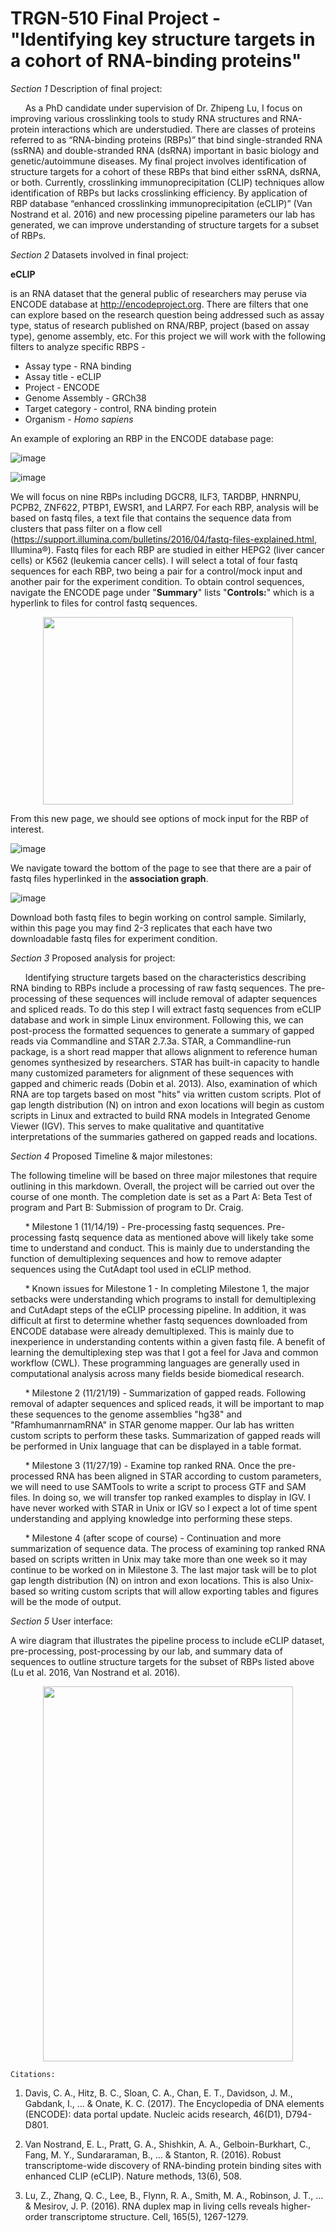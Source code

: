 # TRGN-510 Final Project - "Identifying key structure targets in a cohort of RNA-binding proteins"

_Section 1_ Description of final project:

&nbsp;&nbsp;&nbsp;&nbsp;&nbsp;&nbsp;As a PhD candidate under supervision of Dr. Zhipeng Lu, I focus on improving various crosslinking tools to study RNA structures and RNA-protein interactions which are understudied. There are classes of proteins referred to as “RNA-binding proteins (RBPs)” that bind single-stranded RNA (ssRNA) and double-stranded RNA (dsRNA) important in basic biology and genetic/autoimmune diseases. My final project involves identification of structure targets for a cohort of these RBPs that bind either ssRNA, dsRNA, or both. Currently, crosslinking immunoprecipitation (CLIP) techniques allow identification of RBPs but lacks crosslinking efficiency. By application of RBP database “enhanced crosslinking immunoprecipitation (eCLIP)” (Van Nostrand et al. 2016) and new processing pipeline parameters our lab has generated, we can improve understanding of structure targets for a subset of RBPs. 

_Section 2_ Datasets involved in final project:

__eCLIP__ 

is an RNA dataset that the general public of researchers may peruse via ENCODE database at <http://encodeproject.org>. There are filters that one can explore based on the research question being addressed such as assay type, status of research published on RNA/RBP, project (based on assay type), genome assembly, etc. For this project we will work with the following filters to analyze specific RBPS -

- Assay type - RNA binding
- Assay title - eCLIP
- Project - ENCODE
- Genome Assembly - GRCh38
- Target category - control, RNA binding protein
- Organism - _Homo sapiens_

An example of exploring an RBP in the ENCODE database page: 

![image](https://github.com/maiacorpuz/Final-Project/blob/master/eCLIP%20RBP%20ENCODE%20ex.png)

![image](https://github.com/maiacorpuz/Final-Project/blob/master/eCLIP%20RBP%20ENCODE%20ex.2.png)

We will focus on nine RBPs including DGCR8, ILF3, TARDBP, HNRNPU, PCPB2, ZNF622, PTBP1, EWSR1, and LARP7. For each RBP, analysis will be based on fastq files, a text file that contains the sequence data from clusters that pass filter on a flow cell (<https://support.illumina.com/bulletins/2016/04/fastq-files-explained.html>, Illumina®). Fastq files for each RBP are studied in either HEPG2 (liver cancer cells) or K562 (leukemia cancer cells). I will select a total of four fastq sequences for each RBP, two being a pair for a control/mock input and another pair for the experiment condition. To obtain control sequences, navigate the ENCODE page under "__Summary__" lists "__Controls:__" which is a hyperlink to files for control fastq sequences.

<p align=center>
<img src="https://github.com/maiacorpuz/Final-Project/blob/master/mock_input_sequence.png" width="400" height="300">
</p>

From this new page, we should see options of mock input for the RBP of interest. 

![image](https://github.com/maiacorpuz/Final-Project/blob/master/mock_input_sequence_2.png)

We navigate toward the bottom of the page to see that there are a pair of fastq files hyperlinked in the __association graph__.

![image](https://github.com/maiacorpuz/Final-Project/blob/master/mock_input_sequence_3.png)

Download both fastq files to begin working on control sample. Similarly, within this page you may find 2-3 replicates that each have two downloadable fastq files for experiment condition. 

_Section 3_ Proposed analysis for project:

&nbsp;&nbsp;&nbsp;&nbsp;&nbsp;&nbsp;Identifying structure targets based on the characteristics describing RNA binding to RBPs include a processing of raw fastq sequences. The pre-processing of these sequences will include removal of adapter sequences and spliced reads. To do this step I will extract fastq sequences from eCLIP database and work in simple Linux environment. Following this, we can post-process the formatted sequences to generate a summary of gapped reads via Commandline and STAR 2.7.3a. STAR, a Commandline-run package, is a short read mapper that allows alignment to reference human genomes synthesized by researchers. STAR has built-in capacity to handle many customized parameters for alignment of these sequences with gapped and chimeric reads (Dobin et al. 2013). Also, examination of which RNA are top targets based on most "hits" via written custom scripts. Plot of gap length distribution (N) on intron and exon locations will begin as custom scripts in Linux and extracted to build RNA models in Integrated Genome Viewer (IGV). This serves to make qualitative and quantitative interpretations of the summaries gathered on gapped reads and locations.

_Section 4_ Proposed Timeline & major milestones:

The following timeline will be based on three major milestones that require outlining in this markdown. Overall, the project will be carried out over the course of one month. The completion date is set as a Part A: Beta Test of program and Part B: Submission of program to Dr. Craig.

&nbsp;&nbsp;&nbsp;&nbsp;&nbsp;&nbsp;* Milestone 1 (11/14/19) - Pre-processing fastq sequences. Pre-processing fastq sequence data as mentioned above will likely take some time to understand and conduct. This is mainly due to understanding the function of demultiplexing sequences and how to remove adapter sequences using the CutAdapt tool used in eCLIP method.

&nbsp;&nbsp;&nbsp;&nbsp;&nbsp;&nbsp;* Known issues for Milestone 1 - In completing Milestone 1, the major setbacks were understanding which programs to install for demultiplexing and CutAdapt steps of the eCLIP processing pipeline. In addition, it was difficult at first to determine whether fastq sequences downloaded from ENCODE database were already demultiplexed. This is mainly due to inexperience in understanding contents within a given fastq file. A benefit of learning the demultiplexing step was that I got a feel for Java and common workflow (CWL). These programming languages are generally used in computational analysis across many fields beside biomedical research.

&nbsp;&nbsp;&nbsp;&nbsp;&nbsp;&nbsp;* Milestone 2 (11/21/19) - Summarization of gapped reads. Following removal of adapter sequences and spliced reads, it will be important to map these sequences to the genome assemblies "hg38" and "RfamhumanrnamRNA" in STAR genome mapper. Our lab has written custom scripts to perform these tasks. Summarization of gapped reads will be performed in Unix language that can be displayed in a table format.

&nbsp;&nbsp;&nbsp;&nbsp;&nbsp;&nbsp;* Milestone 3 (11/27/19) - Examine top ranked RNA. Once the pre-processed RNA has been aligned in STAR according to custom parameters, we will need to use SAMTools to write a script to process GTF and SAM files. In doing so, we will transfer top ranked examples to display in IGV. I have never worked with STAR in Unix or IGV so I expect a lot of time spent understanding and applying knowledge into performing these steps.

&nbsp;&nbsp;&nbsp;&nbsp;&nbsp;&nbsp;* Milestone 4 (after scope of course) - Continuation and more summarization of sequence data. The process of examining top ranked RNA based on scripts written in Unix may take more than one week so it may continue to be worked on in Milestone 3. The last major task will be to plot gap length distribution (N) on intron and exon locations. This is also Unix-based so writing custom scripts that will allow exporting tables and figures will be the mode of output.

_Section 5_ User interface:

A wire diagram that illustrates the pipeline process to include eCLIP dataset, pre-processing, post-processing by our lab, and summary data of sequences to outline structure targets for the subset of RBPs listed above (Lu et al. 2016, Van Nostrand et al. 2016).

<p align="center">
<img src="https://github.com/maiacorpuz/Final-Project/blob/master/eCLIP_PARIS_RBP_processing_pipeline.png" width="400" height="600">
</p>

` Citations: `

1. Davis, C. A., Hitz, B. C., Sloan, C. A., Chan, E. T., Davidson, J. M., Gabdank, I., ... & Onate, K. C. (2017). The Encyclopedia of DNA elements (ENCODE): data portal update. Nucleic acids research, 46(D1), D794-D801.

2. Van Nostrand, E. L., Pratt, G. A., Shishkin, A. A., Gelboin-Burkhart, C., Fang, M. Y., Sundararaman, B., ... & Stanton, R. (2016). Robust transcriptome-wide discovery of RNA-binding protein binding sites with enhanced CLIP (eCLIP). Nature methods, 13(6), 508.

3. Lu, Z., Zhang, Q. C., Lee, B., Flynn, R. A., Smith, M. A., Robinson, J. T., ... & Mesirov, J. P. (2016). RNA duplex map in living cells reveals higher-order transcriptome structure. Cell, 165(5), 1267-1279.
